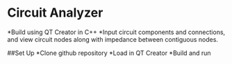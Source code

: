 # Circuit Analyzer
*Build using QT Creator in C++
*Input circuit components and connections, and view circuit nodes along with impedance between contiguous nodes.

##Set Up
*Clone github repository
*Load in QT Creator 
*Build and run

